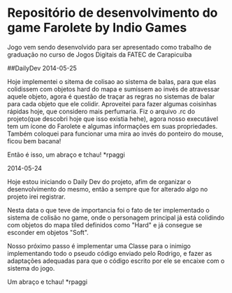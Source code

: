 # Repositório de desenvolvimento do game Farolete by Indio Games

Jogo vem sendo desenvolvido para ser apresentado como trabalho de graduação no curso de Jogos Digitais da FATEC de Carapicuiba

##DailyDev
2014-05-25

Hoje implementei o sitema de colisao ao sistema de balas, para que elas colidissem com objetos hard do mapa e sumissem ao invés de atravessar aquele objeto, agora é questão de traçar as regras no sistemas de balar para cada objeto que ele colidir.
Aproveitei para fazer algumas coisinhas rápidas hoje, que considero mais perfumaria. Fiz o arquivo .rc do projeto(que descobri hoje que isso existia hehe), agora nosso executável tem um ícone do Farolete e algumas informações em suas propriedades.
Também coloquei para funcionar uma mira ao invés do ponteiro do mouse, ficou bem bacana!

Então é isso, um abraço e tchau!
*rpaggi

2014-05-24

Hoje estou iniciando o Daily Dev do projeto, afim de organizar o desenvolvimento do mesmo, então a sempre que for alterado algo no projeto irei registrar.

Nesta data o que teve de importancia foi o fato de ter implementado o sistema de colisão no game, onde o personagem principal já está colidindo com objetos do mapa tiled definidos como "Hard"  e já consegue se esconder em objetos "Soft".

Nosso próximo passo é implementar uma Classe para o inimigo implementando todo o pseudo código enviado pelo Rodrigo, e fazer as adaptações adequadas para que o código escrito por ele se encaixe com o sistema do jogo.

Um abraço e tchau!
*rpaggi